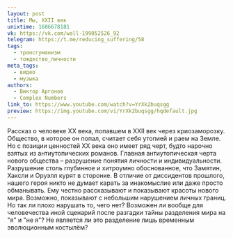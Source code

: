 ```yaml
---
layout: post
title: Мы, XXII век
unixtime: 1606678181
vk: https://vk.com/wall-199052526_92
telegram: https://t.me/reducing_suffering/58
tags:
  - трансгуманизм
  - тождество_личности
meta_tags:
  - видео
  - музыка
authors:
  - Виктор Аргонов
  - Complex Numbers
link_to: https://www.youtube.com/watch?v=YrXk2buqsgg
preview: https://img.youtube.com/vi/YrXk2buqsgg/hqdefault.jpg
---
```

Рассказ о человеке XX века, попавшем в XXII век через криозаморозку. Общество, в которое он попал, считает себя утопией и раем на Земле. Но с позиции ценностей XX века оно имеет ряд черт, будто нарочно взятых из антиутопических романов. Главная антиутопическая черта нового общества – разрушение понятия личности и индивидуальности. Разрушение столь глубинное и хитроумно обоснованное, что Замятин, Хаксли и Оруэлл курят в сторонке. В отличие от диссидентов прошлого, нашего героя никто не думает карать за инакомыслие или даже просто обманывать. Ему честно рассказывают и показывают красоты нового мира. Возможно, показывают с небольшим нарушением личных границ. Но так ли плохо нарушать то, чего нет? Возможен ли вообще для человечества иной сценарий после разгадки тайны разделения мира на "я" и "не я"? Не является ли это разделение лишь временным эволюционным костылём?